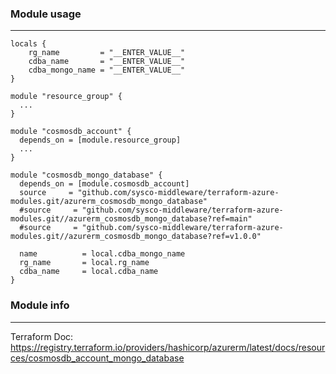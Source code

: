 
### Module usage
---


```
locals {
    rg_name         = "__ENTER_VALUE__"
    cdba_name       = "__ENTER_VALUE__"
    cdba_mongo_name = "__ENTER_VALUE__"
}

module "resource_group" {
  ...
}

module "cosmosdb_account" {
  depends_on = [module.resource_group]
  ...
}

module "cosmosdb_mongo_database" {
  depends_on = [module.cosmosdb_account]  
  source     = "github.com/sysco-middleware/terraform-azure-modules.git/azurerm_cosmosdb_mongo_database"
  #source     = "github.com/sysco-middleware/terraform-azure-modules.git//azurerm_cosmosdb_mongo_database?ref=main"
  #source     = "github.com/sysco-middleware/terraform-azure-modules.git//azurerm_cosmosdb_mongo_database?ref=v1.0.0"

  name          = local.cdba_mongo_name
  rg_name       = local.rg_name
  cdba_name     = local.cdba_name
}

```

### Module info
---

Terraform Doc: https://registry.terraform.io/providers/hashicorp/azurerm/latest/docs/resources/cosmosdb_account_mongo_database
